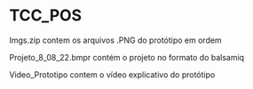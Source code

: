 # TCC_POS

Imgs.zip contem os arquivos .PNG do protótipo em ordem


Projeto_8_08_22.bmpr contém o projeto no formato do balsamiq


Video_Prototipo contem o vídeo explicativo do protótipo

